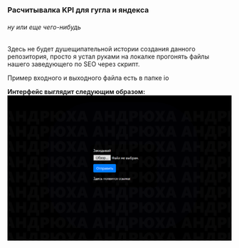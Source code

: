 ### Расчитывалка KPI для гугла и яндекса
###### ну или еще чего-нибудь

Здесь не будет душещипательной истории создания данного репозитория, 
просто я устал руками на локалке прогонять файлы нашего заведующего по SEO через скрипт.

Пример входного и выходного файла есть в папке io

**Интерфейс выглядит следующим образом:**
![Интерфейс](https://github.com/JaaaylmaoJ/andrew_helper/raw/assets/assets/interface.jpg)